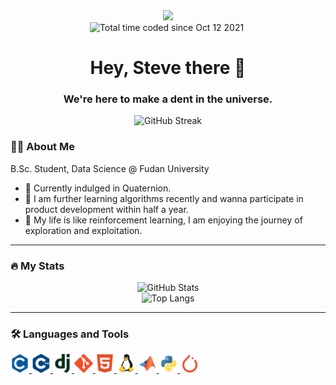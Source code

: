 <div align="center">
  <img src="https://raw.githubusercontent.com/soyeonjourney/Image-Hosting/main/soyeonjourney/steve.gif" width="150"/>
  <div>
    <a>
      <img src="https://wakatime.com/badge/user/e07076f3-a080-4a9d-80b5-3aa7be5edb77.svg" alt="Total time coded since Oct 12 2021" />
    </a>
    <a>
      <img src="https://komarev.com/ghpvc/?username=soyeonjourney&style=flat&color=268f77" alt=""/>
    </a>
  </div>
  <h1>
    Hey, Steve there 👋
  </h1>
  <h3>
    We're here to make a dent in the universe.
  </h3>
  <img width=420 src="https://github-readme-streak-stats.herokuapp.com?user=soyeonjourney&theme=gotham&date_format=M%20j%5B%2C%20Y%5D&" alt="GitHub Streak" />
</div>

### 🧘‍♂️ About Me

B.Sc. Student, Data Science @ Fudan University

- 🔬 Currently indulged in Quaternion.
- 🌱 I am further learning algorithms recently and wanna participate in product development within half a year.
- 🔭 My life is like reinforcement learning, I am enjoying the journey of exploration and exploitation.

---

### 🔥 My Stats

<div align="center">
  <img width=420 src="https://github-readme-stats-soyeon.vercel.app/api?username=soyeonjourney&theme=gotham&count_private=true&show_icons=true&hide_border=false&hide_title=true&border_radius=10" alt="GitHub Stats" />
</div>

<div align="center">
  <img width=420 src="https://github-readme-stats-soyeon.vercel.app/api/top-langs/?username=soyeonjourney&theme=gotham&count_private&exclude_repo=soyeonjourney.github.io&langs_count=10&hide=css&layout=compact&hide_border=false&hide_title=true&border_radius=10" alt="Top Langs" />
</div>

---

### 🛠️ Languages and Tools

<div>
  <a href="https://www.cprogramming.com/" target="_blank" rel="noreferrer">
    <img src="https://raw.githubusercontent.com/devicons/devicon/master/icons/c/c-plain.svg" alt="c" width="30" height="30"/>
  </a>
  <a href="https://www.w3schools.com/cpp/" target="_blank" rel="noreferrer">
    <img src="https://raw.githubusercontent.com/devicons/devicon/master/icons/cplusplus/cplusplus-plain.svg" alt="cplusplus" width="30" height="30"/>
  </a>
  <a href="https://www.djangoproject.com/" target="_blank" rel="noreferrer">
    <img src="https://raw.githubusercontent.com/devicons/devicon/master/icons/django/django-plain.svg" alt="django" width="30" height="30"/>
  </a>
  <a href="https://git-scm.com/" target="_blank" rel="noreferrer">
    <img src="https://raw.githubusercontent.com/devicons/devicon/master/icons/git/git-plain.svg" alt="git" width="30" height="30"/>
  </a>
  <a href="https://www.w3.org/html/" target="_blank" rel="noreferrer">
    <img src="https://raw.githubusercontent.com/devicons/devicon/master/icons/html5/html5-plain.svg" alt="html5" width="30" height="30"/>
  </a>
  <a href="https://www.linux.org/" target="_blank" rel="noreferrer">
    <img src="https://raw.githubusercontent.com/devicons/devicon/master/icons/linux/linux-original.svg" alt="linux" width="30" height="30"/>
  </a>
  <a href="https://www.mathworks.com/" target="_blank" rel="noreferrer">
    <img src="https://raw.githubusercontent.com/devicons/devicon/master/icons/matlab/matlab-original.svg" alt="matlab" width="30" height="30"/>
  </a>
  <a href="https://www.mysql.com/" target="_blank" rel="noreferrer">
<!--     <img src="https://raw.githubusercontent.com/devicons/devicon/master/icons/mysql/mysql-plain.svg" alt="mysql" width="30" height="30"/> -->
  </a>
  <a href="https://www.python.org" target="_blank" rel="noreferrer">
    <img src="https://raw.githubusercontent.com/devicons/devicon/master/icons/python/python-original.svg" alt="python" width="30" height="30"/>
  </a>
  <a href="https://pytorch.org/" target="_blank" rel="noreferrer">
    <img src="https://raw.githubusercontent.com/devicons/devicon/master/icons/pytorch/pytorch-original.svg" alt="pytorch" width="30" height="30"/>
  </a>
</div>
